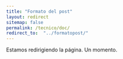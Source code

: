 ```yaml
---
title: "Formato del post"
layout: redirect
sitemap: false
permalink: /tecnico/doc/
redirect_to:  "../formatopost/"
---
```

Estamos redirigiendo la página. Un momento.

